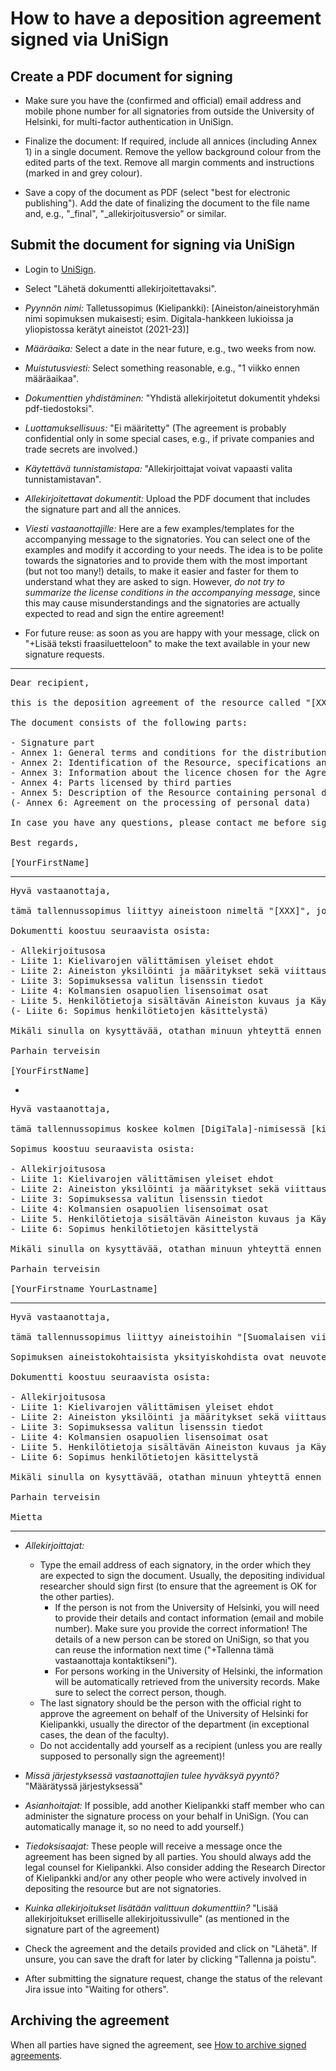 # How to have a deposition agreement signed via UniSign

## Create a PDF document for signing

- Make sure you have the (confirmed and official) email address and mobile phone number for all signatories from outside the University of Helsinki, for multi-factor authentication in UniSign.

- Finalize the document: If required, include all annices (including Annex 1) in a single document. Remove the yellow background colour from the edited parts of the text. Remove all margin comments and instructions (marked in <brackets> and grey colour).

- Save a copy of the document as PDF (select "best for electronic publishing"). Add the date of finalizing the document to the file name and, e.g., "_final", "_allekirjoitusversio" or similar.

## Submit the document for signing via UniSign

- Login to [UniSign](https://unisign.helsinki.fi/).

- Select "Lähetä dokumentti allekirjoitettavaksi".

- *Pyynnön nimi:* Talletussopimus (Kielipankki): [Aineiston/aineistoryhmän nimi sopimuksen mukaisesti; esim. Digitala-hankkeen lukioissa ja yliopistossa kerätyt aineistot (2021-23)]

- *Määräaika:* Select a date in the near future, e.g., two weeks from now.

- *Muistutusviesti:* Select something reasonable, e.g., "1 viikko ennen määräaikaa".

- *Dokumenttien yhdistäminen:* "Yhdistä allekirjoitetut dokumentit yhdeksi pdf-tiedostoksi".

- *Luottamuksellisuus:* "Ei määritetty" (The agreement is probably confidential only in some special cases, e.g., if private companies and trade secrets are involved.)

- *Käytettävä tunnistamistapa:* "Allekirjoittajat voivat vapaasti valita tunnistamistavan".

- *Allekirjoitettavat dokumentit:* Upload the PDF document that includes the signature part and all the annices.

- *Viesti vastaanottajille:* Here are a few examples/templates for the accompanying message to the signatories. You can select one of the examples and modify it according to your needs. The idea is to be polite towards the signatories and to provide them with the most important (but not too many!) details, to make it easier and faster for them to understand what they are asked to sign. However, *do not try to summarize the license conditions in the accompanying message*, since this may cause misunderstandings and the signatories are actually expected to read and sign the entire agreement!
  
- For future reuse: as soon as you are happy with your message, click on "+Lisää teksti fraasiluetteloon" to make the text available in your new signature requests.

---
<pre>Dear recipient,

this is the deposition agreement of the resource called "[XXX]" that is to be made available via Kielipankki – The Language Bank of Finland. The resource-specific details of the agreement have been negotiated by Mietta Lennes and [YYYYY ZZZZZ] and reviewed by legal counsel Sirpa Kovanen (Research Services, University of Helsinki).

The document consists of the following parts:

- Signature part
- Annex 1: General terms and conditions for the distribution of language resources
- Annex 2: Identification of the Resource, specifications and referencing convention
- Annex 3: Information about the licence chosen for the Agreement
- Annex 4: Parts licensed by third parties
- Annex 5: Description of the Resource containing personal data and the data protection terms and conditions applicable to the End-User
(- Annex 6: Agreement on the processing of personal data)

In case you have any questions, please contact me before signing the document (FIN-CLARIN service email: fin-clarin@helsinki.fi).

Best regards,

[YourFirstName]
</pre>

---

<pre>Hyvä vastaanottaja,

tämä tallennussopimus liittyy aineistoon nimeltä "[XXX]", jota on tarkoitus välittää Kielipankin kautta. Sopimuksen aineistokohtaisista yksityiskohdista ovat neuvotelleet Mietta Lennes ja [YYYYY ZZZZZ]. Sopimuksen on tarkistanut lakimies Sirpa Kovanen Helsingin yliopiston tutkimuspalveluista.

Dokumentti koostuu seuraavista osista:

- Allekirjoitusosa
- Liite 1: Kielivarojen välittämisen yleiset ehdot
- Liite 2: Aineiston yksilöinti ja määritykset sekä viittauskäytäntö
- Liite 3: Sopimuksessa valitun lisenssin tiedot
- Liite 4: Kolmansien osapuolien lisensoimat osat
- Liite 5. Henkilötietoja sisältävän Aineiston kuvaus ja Käyttäjän tietosuojaehdot
(- Liite 6: Sopimus henkilötietojen käsittelystä)

Mikäli sinulla on kysyttävää, otathan minuun yhteyttä ennen dokumentin allekirjoittamista (FIN-CLARINin palveluosoite: fin-clarin@helsinki.fi).

Parhain terveisin

[YourFirstName]
</pre>

- 

<pre>Hyvä vastaanottaja,

tämä tallennussopimus koskee kolmen [DigiTala]-nimisessä [kielen oppimisen] tutkimushankkeessa kerätyn aineiston ([digitala-spring2021, digitala-autumn2021, digitala-sv-spring2023]) tallentamista ja välittämistä Kielipankin kautta. Aineistojen sisältöön liittyvissä yksityiskohdissa ovat [DigiTala]-hankkeen puolesta toimineet asiantuntijoina mm. [Raili Hildén, Anna von Zansen ja Heini Kallio (HY), Mikko Kurimo (Aalto) ja Mikko Kuronen (JYU)].

Sopimus koostuu seuraavista osista:

- Allekirjoitusosa
- Liite 1: Kielivarojen välittämisen yleiset ehdot
- Liite 2: Aineiston yksilöinti ja määritykset sekä viittauskäytäntö
- Liite 3: Sopimuksessa valitun lisenssin tiedot
- Liite 4: Kolmansien osapuolien lisensoimat osat
- Liite 5. Henkilötietoja sisältävän Aineiston kuvaus ja Käyttäjän tietosuojaehdot
- Liite 6: Sopimus henkilötietojen käsittelystä

Mikäli sinulla on kysyttävää, otathan minuun yhteyttä ennen dokumentin allekirjoittamista (FIN-CLARINin ja Kielipankin palveluosoite: fin-clarin@helsinki.fi).

Parhain terveisin

[YourFirstname YourLastname]
</pre>

---
<pre>Hyvä vastaanottaja,

tämä tallennussopimus liittyy aineistoihin "[Suomalaisen viittomakielen korpus: kerronta-aineistot (cfinsl-elicit, cfinsl-elicit-p2)]", joita on tarkoitus välittää Kielipankin kautta avoimella lisenssillä. Ensimmäinen osa tästä aineistosta on ollut saatavilla Kielipankissa jo aikaisemmin, mutta nyt kokonaisuuteen lisätään uutta materiaalia ja päivitetään kummallekin aineistolle yhteiset tietosuojaehdot.

Sopimuksen aineistokohtaisista yksityiskohdista ovat neuvotelleet [Mietta Lennes (HY) ja Juhana Salonen (JyU)]. Sopimuksen ovat tarkistaneet lakimies Sirpa Kovanen Helsingin yliopiston tutkimuspalveluista sekä [lakimies Visa Hiltunen Jyväskylän yliopistosta].

Dokumentti koostuu seuraavista osista:

- Allekirjoitusosa
- Liite 1: Kielivarojen välittämisen yleiset ehdot
- Liite 2: Aineiston yksilöinti ja määritykset sekä viittauskäytäntö
- Liite 3: Sopimuksessa valitun lisenssin tiedot
- Liite 4: Kolmansien osapuolien lisensoimat osat
- Liite 5. Henkilötietoja sisältävän Aineiston kuvaus ja Käyttäjän tietosuojaehdot
- Liite 6: Sopimus henkilötietojen käsittelystä

Mikäli sinulla on kysyttävää, otathan minuun yhteyttä ennen dokumentin allekirjoittamista (FIN-CLARINin palveluosoite: fin-clarin@helsinki.fi).

Parhain terveisin

Mietta
</pre>

---

- *Allekirjoittajat:*
    * Type the email address of each signatory, in the order which they are expected to sign the document. Usually, the depositing individual researcher should sign first (to ensure that the agreement is OK for the other parties).
      * If the person is not from the University of Helsinki, you will need to provide their details and contact information (email and mobile number). Make sure you provide the correct information! The details of a new person can be stored on UniSign, so that you can reuse the information next time ("+Tallenna tämä vastaanottaja kontaktikseni").
      * For persons working in the University of Helsinki, the information will be automatically retrieved from the university records. Make sure to select the correct person, though.
    * The last signatory should be the person with the official right to approve the agreement on behalf of the University of Helsinki for Kielipankki, usually the director of the department (in exceptional cases, the dean of the faculty).
    * Do not accidentally add yourself as a recipient (unless you are really supposed to personally sign the agreement)!

- *Missä järjestyksessä vastaanottajien tulee hyväksyä pyyntö?* "Määrätyssä järjestyksessä"

- *Asianhoitajat:* If possible, add another Kielipankki staff member who can administer the signature process on your behalf in UniSign. (You can automatically manage it, so no need to add yourself.)

- *Tiedoksisaajat:* These people will receive a message once the agreement has been signed by all parties. You should always add the legal counsel for Kielipankki. Also consider adding the Research Director of Kielipankki and/or any other people who were actively involved in depositing the resource but are not signatories.

- *Kuinka allekirjoitukset lisätään valittuun dokumenttiin?* "Lisää allekirjoitukset erilliselle allekirjoitussivulle" (as mentioned in the signature part of the agreement)

- Check the agreement and the details provided and click on "Lähetä". If unsure, you can save the draft for later by clicking "Tallenna ja poistu".

- After submitting the signature request, change the status of the relevant Jira issue into "Waiting for others".

## Archiving the agreement

When all parties have signed the agreement, see [How to archive signed agreements](https://github.com/CSCfi/Kielipankki-utilities/blob/master/docs/howto_archive_signed_agreements.md).
